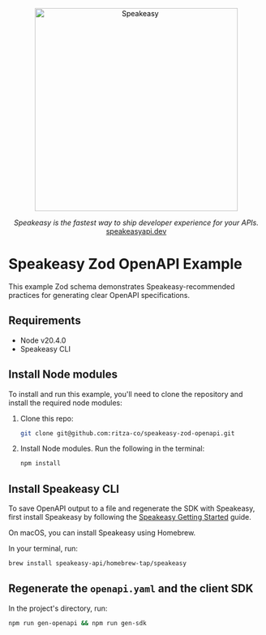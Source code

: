 <p align="center">
    <a href="https://speakeasyapi.dev">
        <img alt="Speakeasy" title="Speakeasy" src="https://user-images.githubusercontent.com/68016351/196461357-fcb8d90f-cd67-498e-850f-6146c58d0114.png" width="400" style="color: black">
    </a>
</p>

<p align="center">
    <i>Speakeasy is the fastest way to ship developer experience for your APIs.</i><br/> 
    <a href="https://speakeasyapi.dev/">speakeasyapi.dev</a>
</p>

<h1>
    Speakeasy Zod OpenAPI Example
</h1>

This example Zod schema demonstrates Speakeasy-recommended practices for generating clear OpenAPI specifications.

## Requirements

-  Node v20.4.0
-  Speakeasy CLI

## Install Node modules

To install and run this example, you'll need to clone the repository and install the required node modules:

1.  Clone this repo:
    ```bash
    git clone git@github.com:ritza-co/speakeasy-zod-openapi.git
    ```
2.  Install Node modules. Run the following in the terminal:
    ```bash
    npm install
    ```

## Install Speakeasy CLI

To save OpenAPI output to a file and regenerate the SDK with Speakeasy, first install Speakeasy by following the [Speakeasy Getting Started](https://speakeasyapi.dev/docs/product-reference/speakeasy-cli/getting-started/) guide.

On macOS, you can install Speakeasy using Homebrew.

In your terminal, run:

```bash
brew install speakeasy-api/homebrew-tap/speakeasy
```

## Regenerate the `openapi.yaml` and the client SDK

In the project's directory, run:

```bash
npm run gen-openapi && npm run gen-sdk
```
